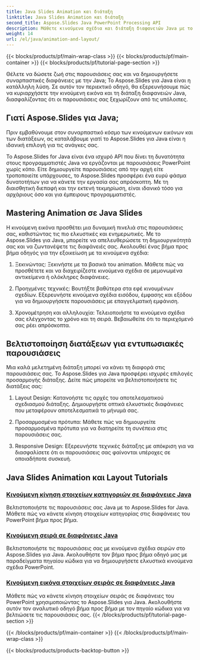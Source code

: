 ```yaml
---
title: Java Slides Animation και διάταξη
linktitle: Java Slides Animation και διάταξη
second_title: Aspose.Slides Java PowerPoint Processing API
description: Μάθετε κινούμενα σχέδια και διάταξη διαφανειών Java με το Aspose.Slides για Java. Master διαδραστικές παρουσιάσεις. Βουτήξτε στη δυναμική δημιουργία περιεχομένου.
weight: 14
url: /el/java/animation-and-layout/
---
```


{{< blocks/products/pf/main-wrap-class >}}
{{< blocks/products/pf/main-container >}}
{{< blocks/products/pf/tutorial-page-section >}}


Θέλετε να δώσετε ζωή στις παρουσιάσεις σας και να δημιουργήσετε συναρπαστικές διαφάνειες με την Java; Το Aspose.Slides για Java είναι η κατάλληλη λύση. Σε αυτόν τον περιεκτικό οδηγό, θα εξερευνήσουμε πώς να κυριαρχήσετε την κινούμενη εικόνα και τη διάταξη διαφανειών Java, διασφαλίζοντας ότι οι παρουσιάσεις σας ξεχωρίζουν από τις υπόλοιπες.

## Γιατί Aspose.Slides για Java;
Πριν εμβαθύνουμε στον συναρπαστικό κόσμο των κινούμενων εικόνων και των διατάξεων, ας καταλάβουμε γιατί το Aspose.Slides για Java είναι η ιδανική επιλογή για τις ανάγκες σας.

Το Aspose.Slides for Java είναι ένα ισχυρό API που δίνει τη δυνατότητα στους προγραμματιστές Java να εργάζονται με παρουσιάσεις PowerPoint χωρίς κόπο. Είτε δημιουργείτε παρουσιάσεις από την αρχή είτε τροποποιείτε υπάρχουσες, το Aspose.Slides προσφέρει ένα ευρύ φάσμα δυνατοτήτων για να κάνετε την εργασία σας απρόσκοπτη. Με τη διαισθητική διεπαφή και την εκτενή τεκμηρίωση, είναι ιδανικό τόσο για αρχάριους όσο και για έμπειρους προγραμματιστές.

## Mastering Animation σε Java Slides

Η κινούμενη εικόνα προσθέτει μια δυναμική πινελιά στις παρουσιάσεις σας, καθιστώντας τις πιο ελκυστικές και ενημερωτικές. Με το Aspose.Slides για Java, μπορείτε να απελευθερώσετε τη δημιουργικότητά σας και να ζωντανέψετε τις διαφάνειές σας. Ακολουθεί ένας βήμα προς βήμα οδηγός για την εξοικείωση με τα κινούμενα σχέδια:

1. Ξεκινώντας: Ξεκινήστε με τα βασικά του animation. Μάθετε πώς να προσθέτετε και να διαχειρίζεστε κινούμενα σχέδια σε μεμονωμένα αντικείμενα ή ολόκληρες διαφάνειες.

2. Προηγμένες τεχνικές: Βουτήξτε βαθύτερα στα εφέ κινουμένων σχεδίων. Εξερευνήστε κινούμενα σχέδια εισόδου, έμφασης και εξόδου για να δημιουργήσετε παρουσιάσεις με επαγγελματική εμφάνιση.

3. Χρονομέτρηση και αλληλουχία: Τελειοποιήστε τα κινούμενα σχέδια σας ελέγχοντας το χρόνο και τη σειρά. Βεβαιωθείτε ότι το περιεχόμενό σας ρέει απρόσκοπτα.

## Βελτιστοποίηση διατάξεων για εντυπωσιακές παρουσιάσεις

Μια καλά μελετημένη διάταξη μπορεί να κάνει τη διαφορά στις παρουσιάσεις σας. Το Aspose.Slides για Java προσφέρει ισχυρές επιλογές προσαρμογής διάταξης. Δείτε πώς μπορείτε να βελτιστοποιήσετε τις διατάξεις σας:

1. Layout Design: Κατανοήστε τις αρχές του αποτελεσματικού σχεδιασμού διάταξης. Δημιουργήστε οπτικά ελκυστικές διαφάνειες που μεταφέρουν αποτελεσματικά το μήνυμά σας.

2. Προσαρμοσμένα πρότυπα: Μάθετε πώς να δημιουργείτε προσαρμοσμένα πρότυπα για να διατηρείτε τη συνέπεια στις παρουσιάσεις σας.

3. Responsive Design: Εξερευνήστε τεχνικές διάταξης με απόκριση για να διασφαλίσετε ότι οι παρουσιάσεις σας φαίνονται υπέροχες σε οποιαδήποτε συσκευή.

## Java Slides Animation και Layout Tutorials
### [Κινούμενη κίνηση στοιχείων κατηγοριών σε διαφάνειες Java](./animating-categories-elements-java-slides/)
Βελτιστοποιήστε τις παρουσιάσεις σας Java με το Aspose.Slides for Java. Μάθετε πώς να κάνετε κίνηση στοιχείων κατηγορίας στις διαφάνειες του PowerPoint βήμα προς βήμα.
### [Κινούμενη σειρά σε διαφάνειες Java](./animating-series-java-slides/)
Βελτιστοποιήστε τις παρουσιάσεις σας με κινούμενα σχέδια σειρών στο Aspose.Slides για Java. Ακολουθήστε τον βήμα προς βήμα οδηγό μας με παραδείγματα πηγαίου κώδικα για να δημιουργήσετε ελκυστικά κινούμενα σχέδια PowerPoint.
### [Κινούμενη εικόνα στοιχείων σειράς σε διαφάνειες Java](./animating-series-elements-java-slides/)
Μάθετε πώς να κάνετε κίνηση στοιχείων σειράς σε διαφάνειες του PowerPoint χρησιμοποιώντας το Aspose.Slides για Java. Ακολουθήστε αυτόν τον αναλυτικό οδηγό βήμα προς βήμα με τον πηγαίο κώδικα για να βελτιώσετε τις παρουσιάσεις σας.
{{< /blocks/products/pf/tutorial-page-section >}}

{{< /blocks/products/pf/main-container >}}
{{< /blocks/products/pf/main-wrap-class >}}

{{< blocks/products/products-backtop-button >}}
